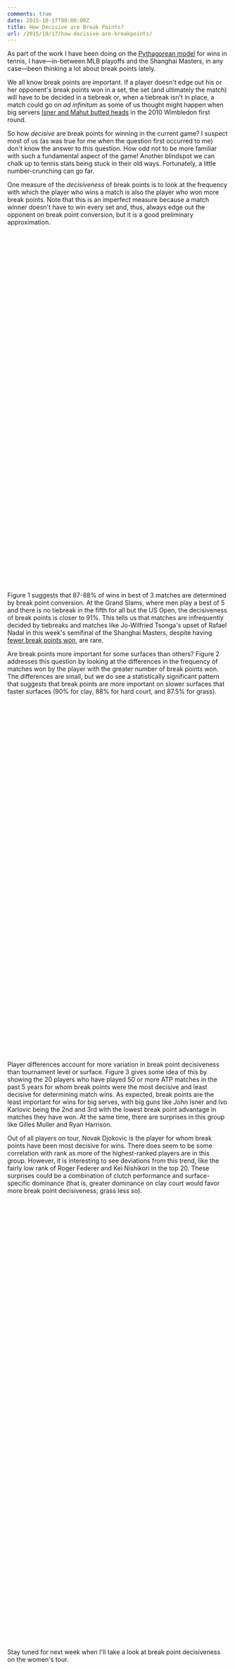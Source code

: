 ```yaml
---
comments: true
date: 2015-10-17T00:00:00Z
title: How Decisive are Break Points?
url: /2015/10/17/how-decisive-are-breakpoints/
---
```


As part of the work I have been doing on the [Pythagorean model](http://on-the-t.com/2015/09/26/Converting-Clutch-Into-Wins/) for wins in tennis, I have&mdash;in-between MLB playoffs and the Shanghai Masters, in any case&mdash;been thinking a lot about break points lately.

We all know break points are important. If a player doesn't edge out his or her opponent's break points won in a set, the set (and ultimately the match) will have to be decided in a tiebreak or, when a tiebreak isn't in place, a match could go on _ad infinitum_ as some of us thought might happen when big servers [Isner and Mahut butted heads](https://en.wikipedia.org/wiki/Isner%E2%80%93Mahut_match_at_the_2010_Wimbledon_Championships) in the 2010 Wimbledon first round. 

So how _decisive_ are break points for winning in the current game? I suspect most of us (as was true for me when the question first occurred to me) don't know the answer to this question. How odd not to be more familiar with such a fundamental aspect of the game! Another blindspot we can chalk up to tennis stats being stuck in their old ways. Fortunately, a little number-crunching can go far.

One measure of the _decisiveness_ of break points is to look at the frequency with which the player who wins a match is also the player who won more break points. Note that this is an imperfect measure because a match winner doesn't have to win every set and, thus, always edge out the opponent on break point conversion, but it is a good preliminary approximation. 

<script type="text/javascript">
 
// jsData 
function gvisDataBarChartID7c61719faa4e () {
var data = new google.visualization.DataTable();
var datajson =
[
 [
 "250 or 500",
88.12529781,
86.8823741,
89.26500315,
"purple" 
],
[
 "Grand Slams",
90.6378965,
89.16362751,
91.92974771,
"gold" 
],
[
 "Masters",
86.81988022,
85.04222024,
88.41505382,
"blue" 
] 
];
data.addColumn('string','Effect');
data.addColumn('number','Estimate');
data.addColumn({id:'i1', type: 'number', role: 'interval'});
data.addColumn({id:'i2', type: 'number', role: 'interval'});
data.addColumn({type: 'string', role: 'style'});
data.addRows(datajson);
return(data);
}
 
// jsDrawChart
function drawChartBarChartID7c61719faa4e() {
var data = gvisDataBarChartID7c61719faa4e();
var options = {};
options["allowHtml"] = true;
options["width"] =    800;
options["height"] =    800;
options["legend"] = "none";
options["title"] = "Figure 1. Percentage of ATP Matches where Winner Won More Break Points, 2011 - 2015";
options["hAxis"] = {title: 'Percentage of Matches Won on Break Points', baseline: 0};


    var chart = new google.visualization.BarChart(
    document.getElementById('BarChartID7c61719faa4e')
    );
    chart.draw(data,options);
    

}
  
 
// jsDisplayChart
(function() {
var pkgs = window.__gvisPackages = window.__gvisPackages || [];
var callbacks = window.__gvisCallbacks = window.__gvisCallbacks || [];
var chartid = "corechart";
  
// Manually see if chartid is in pkgs (not all browsers support Array.indexOf)
var i, newPackage = true;
for (i = 0; newPackage && i < pkgs.length; i++) {
if (pkgs[i] === chartid)
newPackage = false;
}
if (newPackage)
  pkgs.push(chartid);
  
// Add the drawChart function to the global list of callbacks
callbacks.push(drawChartBarChartID7c61719faa4e);
})();
function displayChartBarChartID7c61719faa4e() {
  var pkgs = window.__gvisPackages = window.__gvisPackages || [];
  var callbacks = window.__gvisCallbacks = window.__gvisCallbacks || [];
  window.clearTimeout(window.__gvisLoad);
  // The timeout is set to 100 because otherwise the container div we are
  // targeting might not be part of the document yet
  window.__gvisLoad = setTimeout(function() {
  var pkgCount = pkgs.length;
  google.load("visualization", "1", { packages:pkgs, callback: function() {
  if (pkgCount != pkgs.length) {
  // Race condition where another setTimeout call snuck in after us; if
  // that call added a package, we must not shift its callback
  return;
}
while (callbacks.length > 0)
callbacks.shift()();
} });
}, 100);
}
 
// jsFooter
</script>
 
<!-- jsChart -->  
<script type="text/javascript" src="https://www.google.com/jsapi?callback=displayChartBarChartID7c61719faa4e"></script>
 
<!-- divChart -->
  
<div id="BarChartID7c61719faa4e" 
  style="width: 800; height: 800;">
</div>

Figure 1 suggests that 87-88% of wins in best of 3 matches are determined by break point conversion. At the Grand Slams, where men play a best of 5 and there is no tiebreak in the fifth for all but the US Open, the decisiveness of break points is closer to 91%. This tells us that matches are infrequently decided by tiebreaks and matches like Jo-Wilfried Tsonga's upset of Rafael Nadal in this week's semifinal of the Shanghai Masters, despite having [fewer break points won](http://www.atpworldtour.com/en/tournaments/shanghai-rolex-masters/5014/2015/match-stats/T786/N409/live/MS003/match-stats), are rare. 

Are break points more important for some surfaces than others? Figure 2 addresses this question by looking at the differences in the frequency of matches won by the player with the greater number of break points won. The differences are small, but we do see a statistically significant pattern that suggests that break points are more important on slower surfaces that faster surfaces (90% for clay, 88% for hard court, and 87.5% for grass).

<script type="text/javascript">
 
// jsData 
function gvisDataBarChartID7c6129662129 () {
var data = new google.visualization.DataTable();
var datajson =
[
 [
 "Hard",
88.12529781,
86.8823741,
89.26500315,
"blue" 
],
[
 "Clay",
89.741536,
88.43145035,
90.91849642,
"brown" 
],
[
 "Grass",
87.51018504,
85.3899846,
89.36103772,
"green" 
] 
];
data.addColumn('string','Effect');
data.addColumn('number','Estimate');
data.addColumn({id:'i1', type: 'number', role: 'interval'});
data.addColumn({id:'i2', type: 'number', role: 'interval'});
data.addColumn({type: 'string', role: 'style'});
data.addRows(datajson);
return(data);
}
 
// jsDrawChart
function drawChartBarChartID7c6129662129() {
var data = gvisDataBarChartID7c6129662129();
var options = {};
options["allowHtml"] = true;
options["width"] =    800;
options["height"] =    800;
options["legend"] = "none";
options["title"] = "Figure 2. Surface Differences in Percentage of ATP Matches where Winner Won More Break Points, 2011 - 2015";
options["hAxis"] = {title: 'Percentage of Matches Won on Break Points', baseline: 0};


    var chart = new google.visualization.BarChart(
    document.getElementById('BarChartID7c6129662129')
    );
    chart.draw(data,options);
    

}
  
 
// jsDisplayChart
(function() {
var pkgs = window.__gvisPackages = window.__gvisPackages || [];
var callbacks = window.__gvisCallbacks = window.__gvisCallbacks || [];
var chartid = "corechart";
  
// Manually see if chartid is in pkgs (not all browsers support Array.indexOf)
var i, newPackage = true;
for (i = 0; newPackage && i < pkgs.length; i++) {
if (pkgs[i] === chartid)
newPackage = false;
}
if (newPackage)
  pkgs.push(chartid);
  
// Add the drawChart function to the global list of callbacks
callbacks.push(drawChartBarChartID7c6129662129);
})();
function displayChartBarChartID7c6129662129() {
  var pkgs = window.__gvisPackages = window.__gvisPackages || [];
  var callbacks = window.__gvisCallbacks = window.__gvisCallbacks || [];
  window.clearTimeout(window.__gvisLoad);
  // The timeout is set to 100 because otherwise the container div we are
  // targeting might not be part of the document yet
  window.__gvisLoad = setTimeout(function() {
  var pkgCount = pkgs.length;
  google.load("visualization", "1", { packages:pkgs, callback: function() {
  if (pkgCount != pkgs.length) {
  // Race condition where another setTimeout call snuck in after us; if
  // that call added a package, we must not shift its callback
  return;
}
while (callbacks.length > 0)
callbacks.shift()();
} });
}, 100);
}
 
// jsFooter
</script>
 
<!-- jsChart -->  
<script type="text/javascript" src="https://www.google.com/jsapi?callback=displayChartBarChartID7c6129662129"></script>
 
<!-- divChart -->
  
<div id="BarChartID7c6129662129" 
  style="width: 800; height: 800;">
</div>

Player differences account for more variation in break point decisiveness than tournament level or surface. Figure 3 gives some idea of this by showing the 20 players who have played 50 or more ATP matches in the past 5 years for whom break points were the most decisive and least decisive for determining match wins. As expected, break points are the least important for wins for big serves, with big guns like John Isner and Ivo Karlovic being the 2nd and 3rd with the lowest break point advantage in matches they have won. At the same time, there are surprises in this group like Gilles Muller and Ryan Harrison. 

Out of all players on tour, Novak Djokovic is the player for whom break points have been most decisive for wins. There does seem to be some correlation with rank as more of the highest-ranked players are in this group. However, it is interesting to see deviations from this trend, like the fairly low rank of Roger Federer and Kei Nishikori in the top 20. These surprises could be a combination of clutch performance and surface-specific dominance (that is, greater dominance on clay court would favor more break point decisiveness; grass less so).

<script type="text/javascript">
 
// jsData 
function gvisDataBarChartID98b31ef6dbc6 () {
var data = new google.visualization.DataTable();
var datajson =
[
 [
 "Gilles Muller",
73.20548565,
"Decisive Rank:100" 
],
[
 "John Isner",
74.91310545,
"Decisive Rank:99" 
],
[
 "Ivo Karlovic",
77.38918424,
"Decisive Rank:98" 
],
[
 "Ryan Harrison",
81.82587847,
"Decisive Rank:97" 
],
[
 "Joao Sousa",
82.33172552,
"Decisive Rank:96" 
],
[
 "Jarkko Nieminen",
82.72605959,
"Decisive Rank:95" 
],
[
 "Jerzy Janowicz",
83.79620545,
"Decisive Rank:94" 
],
[
 "Steve Johnson",
84.20372859,
"Decisive Rank:93" 
],
[
 "Leonardo Mayer",
84.63463254,
"Decisive Rank:92" 
],
[
 "Jurgen Melzer",
84.74707433,
"Decisive Rank:91" 
],
[
 "Jack Sock",
84.85930566,
"Decisive Rank:90" 
],
[
 "Sam Querrey",
84.86171414,
"Decisive Rank:89" 
],
[
 "Andreas Seppi",
85.44156428,
"Decisive Rank:88" 
],
[
 "Benoit Paire",
85.86582603,
"Decisive Rank:87" 
],
[
 "Lukas Rosol",
85.90702267,
"Decisive Rank:86" 
],
[
 "Mikhail Kukushkin",
85.91475254,
"Decisive Rank:85" 
],
[
 "Ivan Dodig",
86.20514654,
"Decisive Rank:84" 
],
[
 "Kevin Anderson",
86.28695178,
"Decisive Rank:83" 
],
[
 "Marinko Matosevic",
86.34330422,
"Decisive Rank:82" 
],
[
 "Feliciano Lopez",
86.4598861,
"Decisive Rank:81" 
],
[
 "Andy Roddick",
91.17817334,
"Decisive Rank:20" 
],
[
 "Benjamin Becker",
91.20592068,
"Decisive Rank:19" 
],
[
 "Carlos Berlocq",
91.39025682,
"Decisive Rank:18" 
],
[
 "Alexandr Dolgopolov",
91.4199791,
"Decisive Rank:17" 
],
[
 "Janko Tipsarevic",
91.58052243,
"Decisive Rank:16" 
],
[
 "Nikolay Davydenko",
91.78367208,
"Decisive Rank:15" 
],
[
 "Kei Nishikori",
91.88524813,
"Decisive Rank:14" 
],
[
 "Nicolas Mahut",
91.99916575,
"Decisive Rank:13" 
],
[
 "Xavier Malisse",
92.22879854,
"Decisive Rank:12" 
],
[
 "Tommy Haas",
92.30321527,
"Decisive Rank:11" 
],
[
 "Richard Gasquet",
92.31061555,
"Decisive Rank:10" 
],
[
 "Marin Cilic",
92.36580641,
"Decisive Rank:9" 
],
[
 "Roger Federer",
92.87638722,
"Decisive Rank:8" 
],
[
 "Andy Murray",
92.96368681,
"Decisive Rank:7" 
],
[
 "Juan Monaco",
93.17387664,
"Decisive Rank:6" 
],
[
 "Tomas Berdych",
93.22495086,
"Decisive Rank:5" 
],
[
 "David Ferrer",
93.46476266,
"Decisive Rank:4" 
],
[
 "Mardy Fish",
93.47381853,
"Decisive Rank:3" 
],
[
 "Rafael Nadal",
93.91761542,
"Decisive Rank:2" 
],
[
 "Novak Djokovic",
95.53277026,
"Decisive Rank:1" 
] 
];
data.addColumn('string','player');
data.addColumn('number','win_freq');
data.addColumn({type: 'string', role: 'tooltip', 'p': {'html': true}});
data.addRows(datajson);
return(data);
}
 
// jsDrawChart
function drawChartBarChartID98b31ef6dbc6() {
var data = gvisDataBarChartID98b31ef6dbc6();
var options = {};
options["allowHtml"] = true;
options["tooltip"] = {isHTML: 'True'};
options["width"] =    800;
options["height"] =   1500;
options["series"] = [{color: 'green'}];
options["legend"] = "none";
options["title"] = "Figure 3. Top 20 Players for Whom Break Points are Least and Most Decisive, 2011 - 2015";
options["hAxis"] = {title: 'Percentage of Matches Won on Break Points'};


    var chart = new google.visualization.BarChart(
    document.getElementById('BarChartID98b31ef6dbc6')
    );
    chart.draw(data,options);
    

}
  
 
// jsDisplayChart
(function() {
var pkgs = window.__gvisPackages = window.__gvisPackages || [];
var callbacks = window.__gvisCallbacks = window.__gvisCallbacks || [];
var chartid = "corechart";
  
// Manually see if chartid is in pkgs (not all browsers support Array.indexOf)
var i, newPackage = true;
for (i = 0; newPackage && i < pkgs.length; i++) {
if (pkgs[i] === chartid)
newPackage = false;
}
if (newPackage)
  pkgs.push(chartid);
  
// Add the drawChart function to the global list of callbacks
callbacks.push(drawChartBarChartID98b31ef6dbc6);
})();
function displayChartBarChartID98b31ef6dbc6() {
  var pkgs = window.__gvisPackages = window.__gvisPackages || [];
  var callbacks = window.__gvisCallbacks = window.__gvisCallbacks || [];
  window.clearTimeout(window.__gvisLoad);
  // The timeout is set to 100 because otherwise the container div we are
  // targeting might not be part of the document yet
  window.__gvisLoad = setTimeout(function() {
  var pkgCount = pkgs.length;
  google.load("visualization", "1", { packages:pkgs, callback: function() {
  if (pkgCount != pkgs.length) {
  // Race condition where another setTimeout call snuck in after us; if
  // that call added a package, we must not shift its callback
  return;
}
while (callbacks.length > 0)
callbacks.shift()();
} });
}, 100);
}
 
// jsFooter
</script>
 
<!-- jsChart -->  
<script type="text/javascript" src="https://www.google.com/jsapi?callback=displayChartBarChartID98b31ef6dbc6"></script>
 
<!-- divChart -->
  
<div id="BarChartID98b31ef6dbc6" 
  style="width: 800; height: 1000;">
</div>

Stay tuned for next week when I'll take a look at break point decisiveness on the women's tour.

